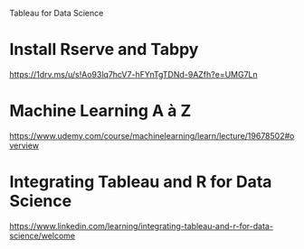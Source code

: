 Tableau for Data Science 


# Install Rserve and Tabpy 
https://1drv.ms/u/s!Ao93lq7hcV7-hFYnTgTDNd-9AZfh?e=UMG7Ln

# Machine Learning A à Z 
https://www.udemy.com/course/machinelearning/learn/lecture/19678502#overview

# Integrating Tableau and R for Data Science
https://www.linkedin.com/learning/integrating-tableau-and-r-for-data-science/welcome


